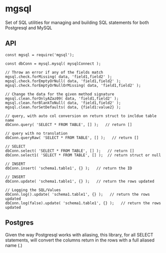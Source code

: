 # mgsql

Set of SQL utilities for managing and building SQL statements for both Postgresql and MySQL


## API

```
const mgsql = require('mgsql');

const dbConn = mysql.mysql( mysqlConnect );

// Throw an error if any of the fields match
mgsql.check.forMissing( data, 'field1,field2' );
mgsql.check.forEmptyOrNull( data, 'field1,field2' );
mgsql.check.forEmptyOrNullOrMissing( data, 'field1,field2' );

// Change the data for the given method signature
mgsql.clean.forOnlyAZaz09( data, 'field1,field2' );
mgsql.clean.forBlankToNull( data, 'field1,field2' );
mgsql.clean.forSetDefaults( data, {field1:value2} );

// query, with auto col conversion on return struct to incldue table name
dbConn.query( 'SELECT * FROM TABLE', [] );   // return []

// query with no translation
dbConn.queryRaw( 'SELECT * FROM TABLE', [] );   // return []

// SELECT
dbConn.select( 'SELECT * FROM TABLE', [] );   // return []
dbConn.select1( 'SELECT * FROM TABLE', [] );  // return struct or null

// INSERT
dbConn.insert( 'schema1.table1', {} );   // return the ID

// INSERT
dbConn.update( 'schema1.table1', {} );   // return the rows updated

// Logging the SQL/Values
dbConn.log().update( 'schema1.table1', {} );   // return the rows updated
dbConn.log(false).update( 'schema1.table1', {} );   // return the rows updated
```

## Postgres

Given the way Postgresql works with aliasing, this library, for all SELECT statements, will convert the columns return in the rows with a full
aliased name (<table>.<column>)
